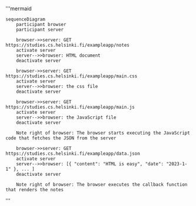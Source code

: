 '''mermaid

    sequenceDiagram
        participant browser
        participant server

        browser->>server: GET https://studies.cs.helsinki.fi/exampleapp/notes
        activate server
        server-->>browser: HTML document
        deactivate server

        browser->>server: GET https://studies.cs.helsinki.fi/exampleapp/main.css
        activate server
        server-->>browser: the css file
        deactivate server

        browser->>server: GET https://studies.cs.helsinki.fi/exampleapp/main.js
        activate server
        server-->>browser: the JavaScript file
        deactivate server

        Note right of browser: The browser starts executing the JavaScript code that fetches the JSON from the server

        browser->>server: GET https://studies.cs.helsinki.fi/exampleapp/data.json
        activate server
        server-->>browser: [{ "content": "HTML is easy", "date": "2023-1-1" }, ... ]
        deactivate server

        Note right of browser: The browser executes the callback function that renders the notes
'''
